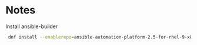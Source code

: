 # Notes

Install ansible-builder

```bash
 dnf install --enablerepo=ansible-automation-platform-2.5-for-rhel-9-x86_64-rpms ansible-builder
```
